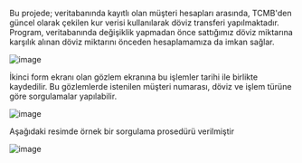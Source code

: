 Bu projede; veritabanında kayıtlı olan müşteri hesapları arasında, TCMB'den güncel olarak çekilen kur verisi kullanılarak döviz transferi yapılmaktadır. Program, veritabanında değişiklik yapmadan önce sattığımız döviz miktarına karşılık alınan döviz miktarını önceden hesaplamamıza da imkan sağlar.
 
 ![image](https://github.com/user-attachments/assets/44213269-9b1c-4601-910a-d29e540ab1c9)

İkinci form ekranı olan gözlem ekranına bu işlemler tarihi ile birlikte kaydedilir. Bu gözlemlerde istenilen müşteri numarası, döviz ve işlem türüne göre sorgulamalar yapılabilir.
 
 ![image](https://github.com/user-attachments/assets/47aac7fc-7cb6-46d9-82e2-26f7f4d2e612)

Aşağıdaki resimde örnek bir sorgulama prosedürü verilmiştir

![image](https://github.com/user-attachments/assets/f1d0d4b6-01a6-47cc-88a1-f1fb90835848)
